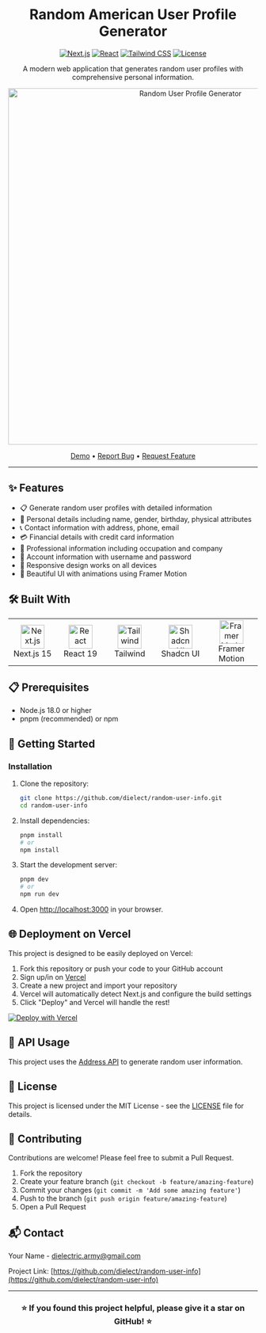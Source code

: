 <div align="center">

#  Random American User Profile Generator

[![Next.js](https://img.shields.io/badge/Next.js-15-black?style=for-the-badge&logo=next.js)](https://nextjs.org/)
[![React](https://img.shields.io/badge/React-19-61DAFB?style=for-the-badge&logo=react)](https://react.dev/)
[![Tailwind CSS](https://img.shields.io/badge/Tailwind-CSS-38B2AC?style=for-the-badge&logo=tailwind-css)](https://tailwindcss.com)
[![License](https://img.shields.io/badge/License-MIT-yellow.svg?style=for-the-badge)](LICENSE)

A modern web application that generates random user profiles with comprehensive personal information.

<p align="center">
  <img src="https://meiguodizhi.vercel.app/website.png" alt="Random User Profile Generator" width="720" />
</p>

[Demo](https://meiguodizhi.vercel.app) • [Report Bug](https://github.com/dielect/random-user-info/issues) • [Request Feature](https://github.com/dielect/random-user-info/issues)

</div>

---

## ✨ Features

- 📋 Generate random user profiles with detailed information
- 👤 Personal details including name, gender, birthday, physical attributes
- 📞 Contact information with address, phone, email
- 💳 Financial details with credit card information
- 💼 Professional information including occupation and company
- 🔐 Account information with username and password
- 📱 Responsive design works on all devices
- 🎨 Beautiful UI with animations using Framer Motion

## 🛠️ Built With

<table>
  <tr>
    <td align="center" width="126">
      <img src="https://skillicons.dev/icons?i=nextjs" width="48" height="48" alt="Next.js" />
      <br>Next.js 15
    </td>
    <td align="center" width="126">
      <img src="https://skillicons.dev/icons?i=react" width="48" height="48" alt="React" />
      <br>React 19
    </td>
    <td align="center" width="126">
      <img src="https://skillicons.dev/icons?i=tailwind" width="48" height="48" alt="Tailwind" />
      <br>Tailwind
    </td>
    <td align="center" width="126">
      <a href="https://ui.shadcn.com/">
        <img src="https://avatars.githubusercontent.com/u/139895814?s=200&v=4" width="48" height="48" alt="Shadcn UI" />
      </a>
      <br>Shadcn UI
    </td>
    <td align="center" width="143">
      <a href="https://www.framer.com/motion/">
        <img src="https://github.com/user-attachments/assets/00d6d1c3-72c4-4c2f-a664-69da13182ffc" width="48" height="48" alt="Framer Motion" />
      </a>
      <br>Framer Motion
    </td>
  </tr>
</table>

## 📋 Prerequisites

- Node.js 18.0 or higher
- pnpm (recommended) or npm

## 🚀 Getting Started

### Installation

1. Clone the repository:
   ```bash
   git clone https://github.com/dielect/random-user-info.git
   cd random-user-info
   ```

2. Install dependencies:
   ```bash
   pnpm install
   # or
   npm install
   ```

3. Start the development server:
   ```bash
   pnpm dev
   # or
   npm run dev
   ```

4. Open [http://localhost:3000](http://localhost:3000) in your browser.

## 🌐 Deployment on Vercel

This project is designed to be easily deployed on Vercel:

1. Fork this repository or push your code to your GitHub account
2. Sign up/in on [Vercel](https://vercel.com)
3. Create a new project and import your repository
4. Vercel will automatically detect Next.js and configure the build settings
5. Click "Deploy" and Vercel will handle the rest!

<p align="left">
  <a href="https://vercel.com/new/clone?repository-url=https%3A%2F%2Fgithub.com%2Fdielect%2Frandom-user-info">
    <img src="https://vercel.com/button" alt="Deploy with Vercel" />
  </a>
</p>

## 📝 API Usage

This project uses the [Address API](https://address.mianfei.uk/) to generate random user information.

## 📄 License

This project is licensed under the MIT License - see the [LICENSE](LICENSE) file for details.

## 🤝 Contributing

Contributions are welcome! Please feel free to submit a Pull Request.

1. Fork the repository
2. Create your feature branch (`git checkout -b feature/amazing-feature`)
3. Commit your changes (`git commit -m 'Add some amazing feature'`)
4. Push to the branch (`git push origin feature/amazing-feature`)
5. Open a Pull Request

## 📬 Contact

Your Name - [dielectric.army@gmail.com](mailto:dielectric.army@gmail.com)

Project Link: [https://github.com/dielect/random-user-info](https://github.com/dielect/random-user-info)

---

<div align="center">

### ⭐️ If you found this project helpful, please give it a star on GitHub! ⭐️

</div> 